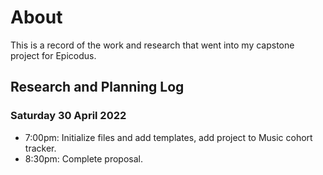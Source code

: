 # About

This is a record of the work and research that went into my capstone project for Epicodus.

## Research and Planning Log

### Saturday 30 April 2022
* 7:00pm: Initialize files and add templates, add project to Music cohort tracker.
* 8:30pm: Complete proposal. 